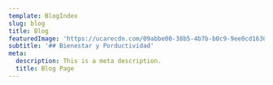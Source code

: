```yaml
---
template: BlogIndex
slug: blog
title: Blog
featuredImage: 'https://ucarecdn.com/09abbe00-38b5-4b7b-b0c9-9ee0cd16307f/'
subtitle: '## Bienestar y Porductividad'
meta:
  description: This is a meta description.
  title: Blog Page
---
```


